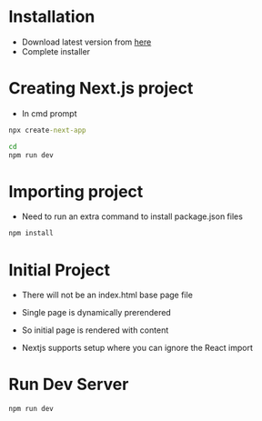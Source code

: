 # Installation

- Download latest version from [here](https://nodejs.org/en/)
- Complete installer

# Creating Next.js project

- In cmd prompt

```cmd
npx create-next-app
```

```bash
cd 
npm run dev
```

# Importing project

- Need to run an extra command to install package.json files
```bash
npm install
```

# Initial Project

- There will not be an index.html base page file
- Single page is dynamically prerendered
- So initial page is rendered with content

- Nextjs supports setup where you can ignore the React import

# Run Dev Server

```bash
npm run dev
```

